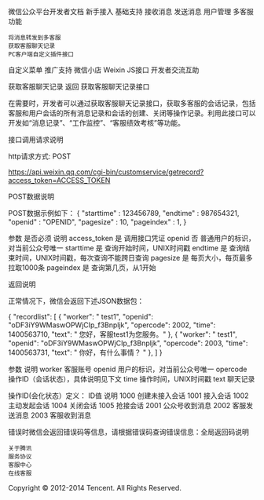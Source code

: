 
微信公众平台开发者文档
新手接入
基础支持
接收消息
发送消息
用户管理
多客服功能

    将消息转发到多客服
    获取客服聊天记录
    PC客户端自定义插件接口

自定义菜单
推广支持
微信小店
Weixin JS接口
开发者交流互助

获取客服聊天记录
返回
获取客服聊天记录接口

在需要时，开发者可以通过获取客服聊天记录接口，获取多客服的会话记录，包括客服和用户会话的所有消息记录和会话的创建、关闭等操作记录。利用此接口可以开发如“消息记录”、“工作监控”、“客服绩效考核”等功能。

接口调用请求说明

http请求方式: POST

https://api.weixin.qq.com/cgi-bin/customservice/getrecord?access_token=ACCESS_TOKEN

POST数据说明

POST数据示例如下：
{
     "starttime" : 123456789,
     "endtime" : 987654321,
     "openid" : "OPENID",
     "pagesize" : 10,
     "pageindex" : 1,
}

参数 	是否必须 	说明
access_token 	是 	调用接口凭证
openid 	否 	普通用户的标识，对当前公众号唯一
starttime 	是 	查询开始时间，UNIX时间戳
endtime 	是 	查询结束时间，UNIX时间戳，每次查询不能跨日查询
pagesize 	是 	每页大小，每页最多拉取1000条
pageindex 	是 	查询第几页，从1开始

返回说明

正常情况下，微信会返回下述JSON数据包：

{
    "recordlist": [
        {
            "worker": " test1",
            "openid": "oDF3iY9WMaswOPWjCIp_f3Bnpljk",
            "opercode": 2002,
            "time": 1400563710,
            "text": " 您好，客服test1为您服务。"
        },
        {
            "worker": " test1",
            "openid": "oDF3iY9WMaswOPWjCIp_f3Bnpljk",
            "opercode": 2003,
            "time": 1400563731,
            "text": " 你好，有什么事情？ "
        },
    ]
}

参数 	说明
worker 	客服账号
openid 	用户的标识，对当前公众号唯一
opercode 	操作ID（会话状态），具体说明见下文
time 	操作时间，UNIX时间戳
text 	聊天记录

操作ID(会化状态）定义：
ID值 	说明
1000 	创建未接入会话
1001 	接入会话
1002 	主动发起会话
1004 	关闭会话
1005 	抢接会话
2001 	公众号收到消息
2002 	客服发送消息
2003 	客服收到消息

错误时微信会返回错误码等信息，请根据错误码查询错误信息：全局返回码说明

    关于腾讯
    服务协议
    客服中心
    在线客服

Copyright © 2012-2014 Tencent. All Rights Reserved.


